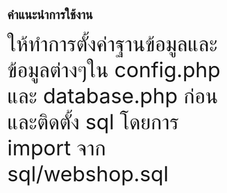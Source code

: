 <h1>คำแนะนำการใช้งาน</h1>
<font size=16px>
ให้ทำการตั้งค่าฐานข้อมูลและข้อมูลต่างๆใน config.php และ database.php ก่อน
และติดตั้ง sql โดยการ import จาก sql/webshop.sql
</font>

<img src="https://www.desktophut.com/wp-content/uploads/2018/10/minecraft-wallpaper.jpg.webp" alt="">
